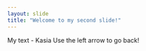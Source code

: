```yaml
---
layout: slide
title: "Welcome to my second slide!"
---
```

My text - Kasia
Use the left arrow to go back!
